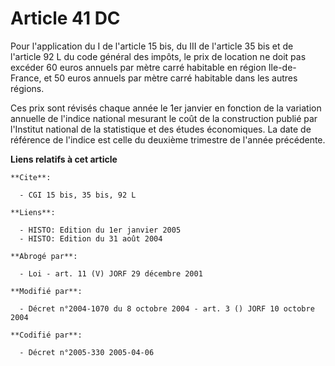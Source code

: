 # Article 41 DC

Pour l'application du I de l'article 15 bis, du III de l'article 35 bis et de l'article 92 L du code général des impôts, le
prix de location ne doit pas excéder 60 euros annuels par mètre carré habitable en région Ile-de-France, et 50 euros annuels
par mètre carré habitable dans les autres régions.

Ces prix sont révisés chaque année le 1er janvier en fonction de la variation annuelle de l'indice national mesurant le coût
de la construction publié par l'Institut national de la statistique et des études économiques. La date de référence de
l'indice est celle du deuxième trimestre de l'année précédente.

**Liens relatifs à cet article**

	**Cite**:

	  - CGI 15 bis, 35 bis, 92 L

	**Liens**:

	  - HISTO: Edition du 1er janvier 2005
	  - HISTO: Edition du 31 août 2004

	**Abrogé par**:

	  - Loi - art. 11 (V) JORF 29 décembre 2001

	**Modifié par**:

	  - Décret n°2004-1070 du 8 octobre 2004 - art. 3 () JORF 10 octobre 2004

	**Codifié par**:

	  - Décret n°2005-330 2005-04-06
